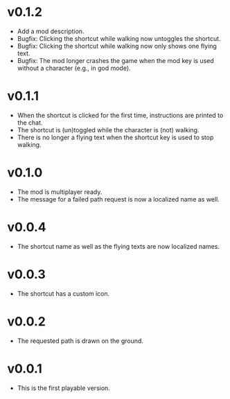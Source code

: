 # v0.1.2
* Add a mod description.
* Bugfix: Clicking the shortcut while walking now untoggles the shortcut.
* Bugfix: Clicking the shortcut while walking now only shows one flying text.
* Bugfix: The mod longer crashes the game when the mod key is used without a character (e.g., in god mode).

# v0.1.1
* When the shortcut is clicked for the first time, instructions are printed to the chat.
* The shortcut is (un)toggled while the character is (not) walking.
* There is no longer a flying text when the shortcut key is used to stop walking.

# v0.1.0
* The mod is multiplayer ready.
* The message for a failed path request is now a localized name as well.

# v0.0.4
* The shortcut name as well as the flying texts are now localized names.

# v0.0.3
* The shortcut has a custom icon.

# v0.0.2
* The requested path is drawn on the ground.

# v0.0.1
* This is the first playable version.
